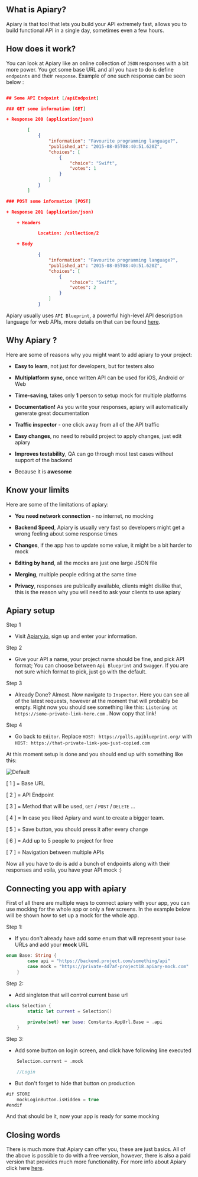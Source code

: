 ## What is Apiary? 

Apiary is that tool that lets you build your API extremely fast, allows you to build functional API in a single day, sometimes even a few hours. 

## How does it work?

You can look at Apiary like an online collection of `JSON` responses with a bit more power. You get some base URL and all you have to do is define `endpoints` and their `response`. Example of one such response can be seen below :

```json

## Some API Endpoint [/apiEndpoint]

### GET some information [GET]

+ Response 200 (application/json)

        [
            {
                "information": "Favourite programming language?",
                "published_at": "2015-08-05T08:40:51.620Z",
                "choices": [
                    {
                        "choice": "Swift",
                        "votes": 1
                    }
                ]
            }
        ]

### POST some information [POST]

+ Response 201 (application/json)

    + Headers

            Location: /collection/2

    + Body

            {
                "information": "Favourite programming language?",
                "published_at": "2015-08-05T08:40:51.620Z",
                "choices": [
                    {
                        "choice": "Swift",
                        "votes": 2
                    } 
                ]
            }

```
Apiary usually uses `API Blueprint`, a powerful high-level API description language for web APIs, more details on that can be found [here](https://apiblueprint.org).


## Why Apiary ?

Here are some of reasons why you might want to add apiary to your project: 

* **Easy to learn**, not just for developers, but for testers also

* **Multiplatform sync**, once written API can be used for iOS, Android or Web 

* **Time-saving**, takes only **1** person to setup mock for multiple platforms

* **Documentation!** As you write your responses, apiary will automatically generate great documentation

* **Traffic inspector** - one click away from all of the API traffic

* **Easy changes**, no need to rebuild project to apply changes, just edit apiary

* **Improves testability**, QA can go through most test cases without support of the backend

* Because it is **awesome**
  

## Know your limits

Here are some of the limitations of apiary:

* **You need network connection** - no internet, no mocking

* **Backend Speed**, Apiary is usually very fast so developers might get a wrong feeling about some response times

* **Changes**, if the app has to update some value, it might be a bit harder to mock

* **Editing by hand**, all the mocks are just one large JSON file

* **Merging**, multiple people editing at the same time

* **Privacy**, responses are publically available, clients might dislike that, this is the reason why you will need to ask your clients to use apiary

## Apiary setup

Step 1 

* Visit [Apiary.io](https://apiary.io), sign up and enter your information.

Step 2

* Give your API a name, your project name should be fine, and pick API format; You can choose between `Api Blueprint` and `Swagger`. If you are not sure which format to pick, just go with the default.

Step 3

* Already Done? Almost. Now navigate to `Inspector`. Here you can see all of the latest requests, however at the moment that will probably be empty. Right now you should see something like this: `Listening at https://some-private-link-here.com` . Now copy that link!

Step 4

* Go back to `Editor`. Replace `HOST: https://polls.apiblueprint.org/` with `HOST: https://that-private-link-you-just-copied.com`

At this moment setup is done and you should end up with something like this:
 
![Default](https://i.imgur.com/BHfNWfT.png)

[ 1 ] = Base URL

[ 2 ] = API Endpoint

[ 3 ] = Method that will be used, `GET` / `POST` / `DELETE` ...

[ 4 ] = In case you liked Apiary and want to create a bigger team.

[ 5 ] = Save button, you should press it after every change

[ 6 ] = Add up to 5 people to project for free

[ 7 ] = Navigation between multiple APIs

Now all you have to do is add a bunch of endpoints along with their responses and voila, you have your API mock :)

## Connecting you app with apiary

First of all there are multiple ways to connect apiary with your app, you can use mocking for the whole app or only a few screens. In the example below will be shown how to set up a mock for the whole app.


Step 1:

* If you don't already have add some enum that will represent your `base` URLs and add your **mock** URL

```swift
enum Base: String { 
        case api = "https://backend.project.com/something/api" 
        case mock = "https://private-4d7af-project18.apiary-mock.com" 
    }
```

Step 2:

* Add singleton that will control current base url 

```swift
class Selection {
        static let current = Selection()
        
        private(set) var base: Constants.AppUrl.Base = .api 
    }
```

Step 3:

* Add some button on login screen, and click have following line executed

```swift
    Selection.current = .mock

    //Login
```
* But don't forget to hide that button on production

```swift
#if STORE 
    mockLoginButton.isHidden = true
#endif
```

And that should be it, now your app is ready for some mocking

## Closing words

There is much more that Apiary can offer you, these are just basics. All of the above is possible to do with a free version, however, there is also a paid version that provides much more functionality. For more info about Apiary click here [here](https://apiary.io/how-apiary-works).